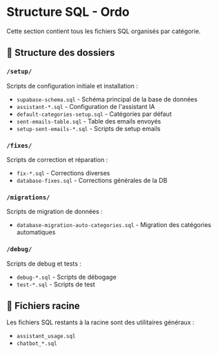 # Structure SQL - Ordo

Cette section contient tous les fichiers SQL organisés par catégorie.

## 📁 Structure des dossiers

### `/setup/`
Scripts de configuration initiale et installation :
- `supabase-schema.sql` - Schéma principal de la base de données
- `assistant-*.sql` - Configuration de l'assistant IA
- `default-categories-setup.sql` - Catégories par défaut
- `sent-emails-table.sql` - Table des emails envoyés
- `setup-sent-emails-*.sql` - Scripts de setup emails

### `/fixes/`
Scripts de correction et réparation :
- `fix-*.sql` - Corrections diverses
- `database-fixes.sql` - Corrections générales de la DB

### `/migrations/`
Scripts de migration de données :
- `database-migration-auto-categories.sql` - Migration des catégories automatiques

### `/debug/`
Scripts de debug et tests :
- `debug-*.sql` - Scripts de débogage
- `test-*.sql` - Scripts de test

## 🔄 Fichiers racine
Les fichiers SQL restants à la racine sont des utilitaires généraux :
- `assistant_usage.sql`
- `chatbot_*.sql`